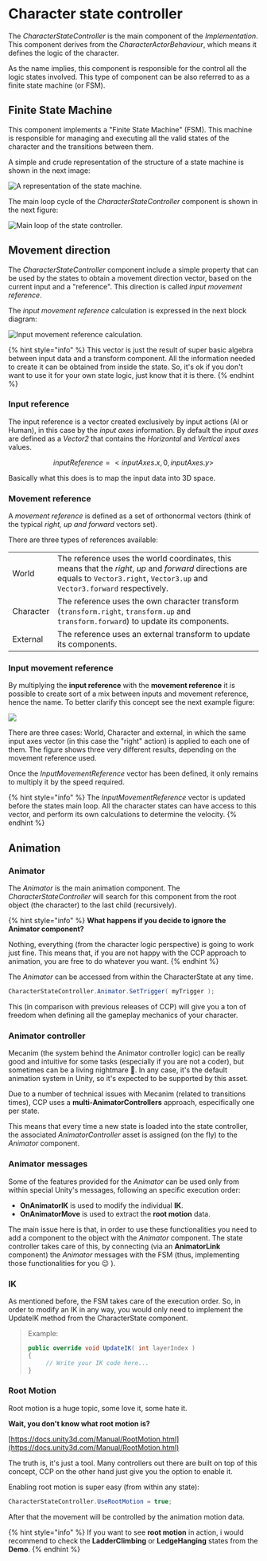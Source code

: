 # Character state controller

The _CharacterStateController_ is the main component of the _Implementation_. This component derives from the _CharacterActorBehaviour_, which means it defines the logic of the character.

As the name implies, this component is responsible for the control all the logic states involved. This type of component can be also referred to as a finite state machine \(or FSM\).

## Finite State Machine

This component implements a "Finite State Machine" \(FSM\). This machine is responsible for managing and executing all the valid states of the character and the transitions between them.

A simple and crude representation of the structure of a state machine is shown in the next image:

![A representation of the state machine.](../../.gitbook/assets/fsm.png)

The main loop cycle of the _CharacterStateController_ component is shown in the next figure:

![Main loop of the state controller.](../../.gitbook/assets/fsm_loop.png)

## Movement direction

The _CharacterStateController_ component include a simple property that can be used by the states to obtain a movement direction vector, based on the current input and a "reference". This direction is called _input movement reference_.

The _input movement reference_ calculation is expressed in the next block diagram:

![Input movement reference calculation.](../../.gitbook/assets/movementrefdiagram.png)

{% hint style="info" %}
This vector is just the result of super basic algebra between input data and a transform component. All the information needed to create it can be obtained from inside the state. So, it's ok if you don't want to use it for your own state logic, just know that it is there.
{% endhint %}

### Input reference

The input reference is a vector created exclusively by input actions \(AI or Human\), in this case by the _input axes_ information. By default the _input axes_ are defined as a _Vector2_ that contains the _Horizontal_ and _Vertical_ axes values.

$$ inputReference = < inputAxes.x , 0 , inputAxes.y > $$

Basically what this does is to map the input data into 3D space.

### Movement reference

A _movement reference_ is defined as a set of orthonormal vectors \(think of the typical _right, up and forward_ vectors set\).

There are three types of references available:

|  |  |
| :--- | :--- |
| World  | The reference uses the world coordinates, this means that the _right_, _up_ and _forward_ directions are equals to `Vector3.right`, `Vector3.up` and `Vector3.forward` respectively. |
| Character  | The reference uses the own character transform \(`transform.right`, `transform.up` and `transform.forward`\) to update its components. |
| External  | The reference uses an external transform to update its components. |

### Input movement reference

By multiplying the **input reference** with the **movement reference** it is possible to create sort of a mix between inputs and movement reference, hence the name. To better clarify this concept see the next example figure:

![](../../.gitbook/assets/movementref.png)

There are three cases: World, Character and external, in which the same input axes vector \(in this case the "right" action\) is applied to each one of them. The figure shows three very different results, depending on the movement reference used.

Once the _InputMovementReference_ vector has been defined, it only remains to multiply it by the speed required.

{% hint style="info" %}
The _InputMovementReference_ vector is updated before the states main loop. All the character states can have access to this vector, and perform its own calculations to determine the velocity.
{% endhint %}

## Animation

### Animator

The _Animator_ is the main animation component. The _CharacterStateController_ will search for this component from the root object \(the character\) to the last child \(recursively\). 

{% hint style="info" %}
**What happens if you decide to ignore the Animator component?**

Nothing, everything \(from the character logic perspective\) is going to work just fine. This means that, if you are not happy with the CCP approach to animation, you are free to do whatever you want.
{% endhint %}

The _Animator_ can be accessed from within the CharacterState at any time. 

```csharp
CharacterStateController.Animator.SetTrigger( myTrigger );
```

This \(in comparison with previous releases of CCP\) will give you a ton of freedom when defining all the gameplay mechanics of your character.

### Animator controller

Mecanim \(the system behind the Animator controller logic\) can be really good and intuitive for some tasks \(especially if you are not a coder\), but sometimes can be a living nightmare 🤬. In any case, it's the default animation system in Unity, so it's expected to be supported by this asset.

Due to a number of technical issues with Mecanim \(related to transitions times\), CCP uses a **multi-AnimatorControllers** approach, especifically one per state. 

This means that every time a new state is loaded into the state controller, the associated _AnimatorController_ asset is assigned \(on the fly\) to the _Animator_ component.

### Animator messages

Some of the features provided for the _Animator_ can be used only from within special Unity's messages, following an specific execution order:

* **OnAnimatorIK** is used to modify the individual **IK**.
* **OnAnimatorMove** is used to extract the **root motion** data.

The main issue here is that, in order to use these functionalities you need to add a component to the object with the _Animator_ component. The state controller takes care of this, by connecting \(via an **AnimatorLink** component\) the _Animator_ messages with the FSM \(thus, implementing those functionalities for you 😉 \).

### IK

As mentioned before, the FSM takes care of the execution order. So, in order to modify an IK in any way, you would only need to implement the UpdateIK method from the CharacterState component.

> Example:
>
>
>
> ```csharp
> public override void UpdateIK( int layerIndex )
> {     
>      // Write your IK code here...
> }
> ```

### Root Motion

Root motion is a huge topic, some love it, some hate it. 

**Wait, you don't know what root motion is?**

[https://docs.unity3d.com/Manual/RootMotion.html](https://docs.unity3d.com/Manual/RootMotion.html)

The truth is, it's just a tool. Many controllers out there are built on top of this concept, CCP on the other hand just give you the option to enable it.

Enabling root motion is super easy \(from within any state\):

```csharp
CharacterStateController.UseRootMotion = true;
```

After that the movement will be controlled by the animation motion data.

{% hint style="info" %}
If you want to see **root motion** in action, i would recommend to check the **LadderClimbing** or **LedgeHanging** states from the **Demo**.
{% endhint %}

